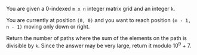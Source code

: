 You are given a 0-indexed ```m x n``` integer matrix grid and an integer ```k```. 

You are currently at position ```(0, 0)``` and you want to reach position ```(m - 1, n - 1)``` moving only down or right.

Return the number of paths where the sum of the elements on the path is divisible by ```k```. Since the answer may be very large, return it modulo 10<sup>9</sup> + 7.

